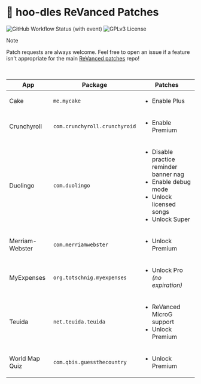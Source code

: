 # :leaves: hoo-dles ReVanced Patches

![GitHub Workflow Status (with event)](https://img.shields.io/github/actions/workflow/status/hoo-dles/revanced-custom-patches/release.yml)
![GPLv3 License](https://img.shields.io/badge/License-GPL%20v3-yellow.svg)

> [!NOTE]
> Patch requests are always welcome. Feel free to open an issue if a feature isn't appropriate for the
> main [ReVanced patches](https://github.com/ReVanced/revanced-patches) repo!

<br/>

| App             | Package                       | Patches                                                                                                                             |
|-----------------|-------------------------------|-------------------------------------------------------------------------------------------------------------------------------------|
| Cake            | `me.mycake`                   | <ul><li>Enable Plus</li></ul>                                                                                                       
| Crunchyroll     | `com.crunchyroll.crunchyroid` | <ul><li>Enable Premium</li></ul>                                                                                                    |
| Duolingo        | `com.duolingo`                | <ul><li>Disable practice reminder banner nag</li><li>Enable debug mode</li><li>Unlock licensed songs</li><li>Unlock Super</li></ul> |
| Merriam-Webster | `com.merriamwebster`          | <ul><li>Unlock Premium</li></ul>                                                                                                    |
| MyExpenses      | `org.totschnig.myexpenses`    | <ul><li>Unlock Pro _(no expiration)_</li></ul>                                                                                      |
| Teuida          | `net.teuida.teuida`           | <ul><li>ReVanced MicroG support</li><li>Unlock Premium</li></ul>                                                                    |
| World Map Quiz  | `com.qbis.guessthecountry`    | <ul><li>Unlock Premium</li></ul>                                                                                                    |
